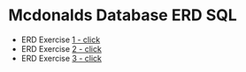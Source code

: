 # Mcdonalds Database ERD SQL

* ERD Exercise [1 - click](https://wdi-sg.github.io/gitbook-2019/04-databases/relational/erd.html)
* ERD Exercise [2 - click](./erd-exercise-2.md)
* ERD Exercise [3 - click](./erd-exercise-3.md)

